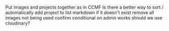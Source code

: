 Put images and projects together as in CCMF
Is there a better way to sort / automatically add project to list markdown if it doesn't exist
remove all images not being used
confirm conditional on admin works
should we use cloudinary?
